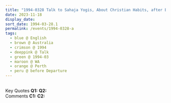 ```yaml
---
title: "1994-0328 Talk to Sahaja Yogis, About Christian Habits, after Bhajans before Departure, Perth, WA, Australia"
date: 2023-11-18
display_date: 
sort_date: 1994-03-28.1
permalink: /events/1994-0328-a
tags:
  - blue @ English
  - brown @ Australia
  - crimson @ 1994
  - deeppink @ Talk
  - green @ 1994-03
  - maroon @ WA
  - orange @ Perth
  - peru @ before Departure
---
```


<br>

<wave-list>
  <list-title color="DarkSeaGreen" width="55">Key Quotes</list-title>
  <list-item color="BlanchedAlmond" width="280"><b>Q1:</b> <i></i></list-item>
  <list-item color="Lavender" width="280"><b>Q2:</b> <i></i></list-item>
</wave-list>

<br>

<wave-list>
  <list-title color="DarkSeaGreen" width="55">Comments</list-title>
  <list-item color="BlanchedAlmond" width="280"><b>C1:</b> <i></i></list-item>
  <list-item color="Lavender" width="280"><b>C2:</b> <i></i></list-item>
</wave-list>